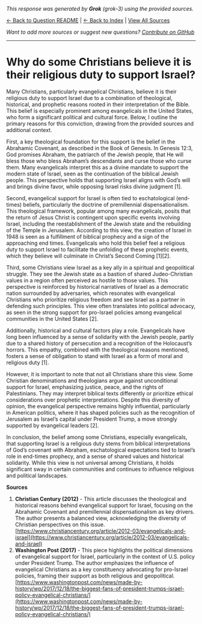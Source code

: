 <!-- 
Generated by: grok
Model: grok-3
Prompt type: sources
Generated at: 2025-06-21T15:25:45.294210
-->

*This response was generated by **Grok** (grok-3) using the provided sources.*

[← Back to Question README](README.md) | [← Back to Index](../README.md) | [View All Sources](../allsources.md)

*Want to add more sources or suggest new questions? [Contribute on GitHub](https://github.com/justinwest/SuggestedSources)*

---

# Why do some Christians believe it is their religious duty to support Israel?

Many Christians, particularly evangelical Christians, believe it is their religious duty to support Israel due to a combination of theological, historical, and prophetic reasons rooted in their interpretation of the Bible. This belief is especially prominent among evangelicals in the United States, who form a significant political and cultural force. Below, I outline the primary reasons for this conviction, drawing from the provided sources and additional context.

First, a key theological foundation for this support is the belief in the Abrahamic Covenant, as described in the Book of Genesis. In Genesis 12:3, God promises Abraham, the patriarch of the Jewish people, that He will bless those who bless Abraham’s descendants and curse those who curse them. Many evangelicals interpret this as a divine mandate to support the modern state of Israel, seen as the continuation of the biblical Jewish people. This perspective holds that supporting Israel aligns with God’s will and brings divine favor, while opposing Israel risks divine judgment [1].

Second, evangelical support for Israel is often tied to eschatological (end-times) beliefs, particularly the doctrine of premillennial dispensationalism. This theological framework, popular among many evangelicals, posits that the return of Jesus Christ is contingent upon specific events involving Israel, including the reestablishment of the Jewish state and the rebuilding of the Temple in Jerusalem. According to this view, the creation of Israel in 1948 is seen as a fulfillment of biblical prophecy and a sign of the approaching end times. Evangelicals who hold this belief feel a religious duty to support Israel to facilitate the unfolding of these prophetic events, which they believe will culminate in Christ’s Second Coming [1][2].

Third, some Christians view Israel as a key ally in a spiritual and geopolitical struggle. They see the Jewish state as a bastion of shared Judeo-Christian values in a region often perceived as hostile to those values. This perspective is reinforced by historical narratives of Israel as a democratic nation surrounded by adversaries, which resonates with evangelical Christians who prioritize religious freedom and see Israel as a partner in defending such principles. This view often translates into political advocacy, as seen in the strong support for pro-Israel policies among evangelical communities in the United States [2].

Additionally, historical and cultural factors play a role. Evangelicals have long been influenced by a sense of solidarity with the Jewish people, partly due to a shared history of persecution and a recognition of the Holocaust’s horrors. This empathy, combined with the theological reasons mentioned, fosters a sense of obligation to stand with Israel as a form of moral and religious duty [1].

However, it is important to note that not all Christians share this view. Some Christian denominations and theologians argue against unconditional support for Israel, emphasizing justice, peace, and the rights of Palestinians. They may interpret biblical texts differently or prioritize ethical considerations over prophetic interpretations. Despite this diversity of opinion, the evangelical perspective remains highly influential, particularly in American politics, where it has shaped policies such as the recognition of Jerusalem as Israel’s capital under President Trump, a move strongly supported by evangelical leaders [2].

In conclusion, the belief among some Christians, especially evangelicals, that supporting Israel is a religious duty stems from biblical interpretations of God’s covenant with Abraham, eschatological expectations tied to Israel’s role in end-times prophecy, and a sense of shared values and historical solidarity. While this view is not universal among Christians, it holds significant sway in certain communities and continues to influence religious and political landscapes.

**Sources**

1. **Christian Century (2012)** - This article discusses the theological and historical reasons behind evangelical support for Israel, focusing on the Abrahamic Covenant and premillennial dispensationalism as key drivers. The author presents a balanced view, acknowledging the diversity of Christian perspectives on this issue. [https://www.christiancentury.org/article/2012-03/evangelicals-and-israel](https://www.christiancentury.org/article/2012-03/evangelicals-and-israel)
2. **Washington Post (2017)** - This piece highlights the political dimensions of evangelical support for Israel, particularly in the context of U.S. policy under President Trump. The author emphasizes the influence of evangelical Christians as a key constituency advocating for pro-Israel policies, framing their support as both religious and geopolitical. [https://www.washingtonpost.com/news/made-by-history/wp/2017/12/18/the-biggest-fans-of-president-trumps-israel-policy-evangelical-christians/](https://www.washingtonpost.com/news/made-by-history/wp/2017/12/18/the-biggest-fans-of-president-trumps-israel-policy-evangelical-christians/)